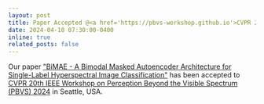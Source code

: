 ```yaml
---
layout: post
title: Paper Accepted @<a href='https://pbvs-workshop.github.io'>CVPR 20th IEEE Workshop on Perception Beyond the Visible Spectrum (PBVS) 2024</a>
date: 2024-04-18 07:30:00-0400
inline: true
related_posts: false
---
```



Our paper <a href='https://ieeexplore.ieee.org/document/10678397'>"BiMAE - A Bimodal Masked Autoencoder Architecture for Single-Label Hyperspectral Image Classification"</a> has been accepted to <a href='https://pbvs-workshop.github.io'>CVPR 20th IEEE Workshop on Perception Beyond the Visible Spectrum (PBVS) 2024</a> in Seattle, USA.

